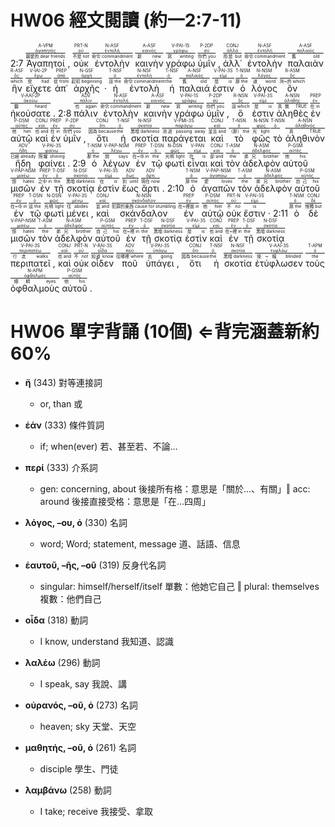 # HW06 經文閱讀 (約一2:7-11)

2:7 <RUBY><ruby><ruby>Ἀγαπητοί<rt>親愛的 dear friends</rt></ruby><rt><a href='https://bible.fhl.net/new/s.php?N=0&k=00027&m='>ἀγαπητός</a></rt></ruby><rt>A-VPM</rt></RUBY> , <RUBY><ruby><ruby>οὐκ<rt>不是 not</rt></ruby><rt><a href='https://bible.fhl.net/new/s.php?N=0&k=03756&m='>οὐ</a></rt></ruby><rt>PRT-N</rt></RUBY> <RUBY><ruby><ruby>ἐντολὴν<rt>命令 commandment</rt></ruby><rt><a href='https://bible.fhl.net/new/s.php?N=0&k=01785&m='>ἐντολή</a></rt></ruby><rt>N-ASF</rt></RUBY> <RUBY><ruby><ruby>καινὴν<rt>新 new</rt></ruby><rt><a href='https://bible.fhl.net/new/s.php?N=0&k=02537&m='>καινός</a></rt></ruby><rt>A-ASF</rt></RUBY> <RUBY><ruby><ruby>γράφω<rt>寫 writing</rt></ruby><rt><a href='https://bible.fhl.net/new/s.php?N=0&k=01125&m='>γράφω</a></rt></ruby><rt>V-PAI-1S</rt></RUBY> <RUBY><ruby><ruby>ὑμῖν<rt>你們 you</rt></ruby><rt><a href='https://bible.fhl.net/new/s.php?N=0&k=05213&m='>σύ</a></rt></ruby><rt>P-2DP</rt></RUBY> , <RUBY><ruby><ruby>ἀλλ᾽<rt>而是 but</rt></ruby><rt><a href='https://bible.fhl.net/new/s.php?N=0&k=00235&m='>ἀλλά</a></rt></ruby><rt>CONJ</rt></RUBY> <RUBY><ruby><ruby>ἐντολὴν<rt>命令 commandment</rt></ruby><rt><a href='https://bible.fhl.net/new/s.php?N=0&k=01785&m='>ἐντολή</a></rt></ruby><rt>N-ASF</rt></RUBY> <RUBY><ruby><ruby>παλαιὰν<rt>舊 old</rt></ruby><rt><a href='https://bible.fhl.net/new/s.php?N=0&k=03820&m='>παλαιός</a></rt></ruby><rt>A-ASF</rt></RUBY> <RUBY><ruby><ruby>ἣν<rt>which</rt></ruby><rt><a href='https://bible.fhl.net/new/s.php?N=0&k=03739&m='>ὅς</a></rt></ruby><rt>R-ASF</rt></RUBY> <RUBY><ruby><ruby>εἴχετε<rt>受 had</rt></ruby><rt><a href='https://bible.fhl.net/new/s.php?N=0&k=02192&m='>ἔχω</a></rt></ruby><rt>V-IAI-2P</rt></RUBY> <RUBY><ruby><ruby>ἀπ᾽<rt>從 from</rt></ruby><rt><a href='https://bible.fhl.net/new/s.php?N=0&k=00575&m='>ἀπό</a></rt></ruby><rt>PREP</rt></RUBY> <RUBY><ruby><ruby>ἀρχῆς<rt>起初 beginning</rt></ruby><rt><a href='https://bible.fhl.net/new/s.php?N=0&k=00746&m='>ἀρχή</a></rt></ruby><rt>N-GSF</rt></RUBY> · <RUBY><ruby><ruby>ἡ<rt>這 the</rt></ruby><rt><a href='https://bible.fhl.net/new/s.php?N=0&k=03588&m='>ὁ</a></rt></ruby><rt>T-NSF</rt></RUBY> <RUBY><ruby><ruby>ἐντολὴ<rt>命令 commandment</rt></ruby><rt><a href='https://bible.fhl.net/new/s.php?N=0&k=01785&m='>ἐντολή</a></rt></ruby><rt>N-NSF</rt></RUBY> <RUBY><ruby><ruby>ἡ<rt>the</rt></ruby><rt><a href='https://bible.fhl.net/new/s.php?N=0&k=03588&m='>ὁ</a></rt></ruby><rt>T-NSF</rt></RUBY> <RUBY><ruby><ruby>παλαιά<rt>舊 old</rt></ruby><rt><a href='https://bible.fhl.net/new/s.php?N=0&k=03820&m='>παλαιός</a></rt></ruby><rt>A-NSF</rt></RUBY> <RUBY><ruby><ruby>ἐστιν<rt>是 is</rt></ruby><rt><a href='https://bible.fhl.net/new/s.php?N=0&k=02076&m='>εἰμί</a></rt></ruby><rt>V-PAI-3S</rt></RUBY> <RUBY><ruby><ruby>ὁ<rt>那 the</rt></ruby><rt><a href='https://bible.fhl.net/new/s.php?N=0&k=03588&m='>ὁ</a></rt></ruby><rt>T-NSM</rt></RUBY> <RUBY><ruby><ruby>λόγος<rt>道 word</rt></ruby><rt><a href='https://bible.fhl.net/new/s.php?N=0&k=03056&m='>λόγος</a></rt></ruby><rt>N-NSM</rt></RUBY> <RUBY><ruby><ruby>ὃν<rt>所~的 which</rt></ruby><rt><a href='https://bible.fhl.net/new/s.php?N=0&k=03739&m='>ὅς</a></rt></ruby><rt>R-ASM</rt></RUBY> <RUBY><ruby><ruby>ἠκούσατε<rt>聽 heard</rt></ruby><rt><a href='https://bible.fhl.net/new/s.php?N=0&k=00191&m='>ἀκούω</a></rt></ruby><rt>V-AAI-2P</rt></RUBY> . 2:8 <RUBY><ruby><ruby>πάλιν<rt>也 again</rt></ruby><rt><a href='https://bible.fhl.net/new/s.php?N=0&k=03825&m='>πάλιν</a></rt></ruby><rt>ADV</rt></RUBY> <RUBY><ruby><ruby>ἐντολὴν<rt>命令 commandment</rt></ruby><rt><a href='https://bible.fhl.net/new/s.php?N=0&k=01785&m='>ἐντολή</a></rt></ruby><rt>N-ASF</rt></RUBY> <RUBY><ruby><ruby>καινὴν<rt>新 new</rt></ruby><rt><a href='https://bible.fhl.net/new/s.php?N=0&k=02537&m='>καινός</a></rt></ruby><rt>A-ASF</rt></RUBY> <RUBY><ruby><ruby>γράφω<rt>寫 writing</rt></ruby><rt><a href='https://bible.fhl.net/new/s.php?N=0&k=01125&m='>γράφω</a></rt></ruby><rt>V-PAI-1S</rt></RUBY> <RUBY><ruby><ruby>ὑμῖν<rt>你們 you</rt></ruby><rt><a href='https://bible.fhl.net/new/s.php?N=0&k=05213&m='>σύ</a></rt></ruby><rt>P-2DP</rt></RUBY> , <RUBY><ruby><ruby>ὅ<rt>這 which</rt></ruby><rt><a href='https://bible.fhl.net/new/s.php?N=0&k=03739&m='>ὅς</a></rt></ruby><rt>R-NSN</rt></RUBY> <RUBY><ruby><ruby>ἐστιν<rt>是 is</rt></ruby><rt><a href='https://bible.fhl.net/new/s.php?N=0&k=02076&m='>εἰμί</a></rt></ruby><rt>V-PAI-3S</rt></RUBY> <RUBY><ruby><ruby>ἀληθὲς<rt>真實 TRUE</rt></ruby><rt><a href='https://bible.fhl.net/new/s.php?N=0&k=00227&m='>ἀληθής</a></rt></ruby><rt>A-NSN</rt></RUBY> <RUBY><ruby><ruby>ἐν<rt>在 in</rt></ruby><rt><a href='https://bible.fhl.net/new/s.php?N=0&k=01722&m='>ἐν</a></rt></ruby><rt>PREP</rt></RUBY> <RUBY><ruby><ruby>αὐτῷ<rt>他 him</rt></ruby><rt><a href='https://bible.fhl.net/new/s.php?N=0&k=00846&m='>αὐτός</a></rt></ruby><rt>P-DSM</rt></RUBY> <RUBY><ruby><ruby>καὶ<rt>也 and</rt></ruby><rt><a href='https://bible.fhl.net/new/s.php?N=0&k=02532&m='>καί</a></rt></ruby><rt>CONJ</rt></RUBY> <RUBY><ruby><ruby>ἐν<rt>在 in</rt></ruby><rt><a href='https://bible.fhl.net/new/s.php?N=0&k=01722&m='>ἐν</a></rt></ruby><rt>PREP</rt></RUBY> <RUBY><ruby><ruby>ὑμῖν<rt>你們 you</rt></ruby><rt><a href='https://bible.fhl.net/new/s.php?N=0&k=05213&m='>σύ</a></rt></ruby><rt>P-2DP</rt></RUBY> , <RUBY><ruby><ruby>ὅτι<rt>因為 because</rt></ruby><rt><a href='https://bible.fhl.net/new/s.php?N=0&k=03754&m='>ὅτι</a></rt></ruby><rt>CONJ</rt></RUBY> <RUBY><ruby><ruby>ἡ<rt>the</rt></ruby><rt><a href='https://bible.fhl.net/new/s.php?N=0&k=03588&m='>ὁ</a></rt></ruby><rt>T-NSF</rt></RUBY> <RUBY><ruby><ruby>σκοτία<rt>黑暗 darkness</rt></ruby><rt><a href='https://bible.fhl.net/new/s.php?N=0&k=04653&m='>σκοτία</a></rt></ruby><rt>N-NSF</rt></RUBY> <RUBY><ruby><ruby>παράγεται<rt>消逝 passing away</rt></ruby><rt><a href='https://bible.fhl.net/new/s.php?N=0&k=03855&m='>παράγω</a></rt></ruby><rt>V-PMI-3S</rt></RUBY> <RUBY><ruby><ruby>καὶ<rt>並且 and</rt></ruby><rt><a href='https://bible.fhl.net/new/s.php?N=0&k=02532&m='>καί</a></rt></ruby><rt>CONJ</rt></RUBY> <RUBY><ruby><ruby>τὸ<rt>（那） the</rt></ruby><rt><a href='https://bible.fhl.net/new/s.php?N=0&k=03588&m='>ὁ</a></rt></ruby><rt>T-NSN</rt></RUBY> <RUBY><ruby><ruby>φῶς<rt>光 light</rt></ruby><rt><a href='https://bible.fhl.net/new/s.php?N=0&k=05457&m='>φῶς</a></rt></ruby><rt>N-NSN</rt></RUBY> <RUBY><ruby><ruby>τὸ<rt></rt></ruby><rt><a href='https://bible.fhl.net/new/s.php?N=0&k=03588&m='>ὁ</a></rt></ruby><rt>T-NSN</rt></RUBY> <RUBY><ruby><ruby>ἀληθινὸν<rt>真 TRUE</rt></ruby><rt><a href='https://bible.fhl.net/new/s.php?N=0&k=00228&m='>ἀληθινός</a></rt></ruby><rt>A-NSN</rt></RUBY> <RUBY><ruby><ruby>ἤδη<rt>已經 already</rt></ruby><rt><a href='https://bible.fhl.net/new/s.php?N=0&k=02235&m='>ἤδη</a></rt></ruby><rt>ADV</rt></RUBY> <RUBY><ruby><ruby>φαίνει<rt>照耀 shining</rt></ruby><rt><a href='https://bible.fhl.net/new/s.php?N=0&k=05316&m='>φαίνω</a></rt></ruby><rt>V-PAI-3S</rt></RUBY> . 2:9 <RUBY><ruby><ruby>ὁ<rt>那 the</rt></ruby><rt><a href='https://bible.fhl.net/new/s.php?N=0&k=03588&m='>ὁ</a></rt></ruby><rt>T-NSM</rt></RUBY> <RUBY><ruby><ruby>λέγων<rt>說 says</rt></ruby><rt><a href='https://bible.fhl.net/new/s.php?N=0&k=03004&m='>λέγω</a></rt></ruby><rt>V-PAP-NSM</rt></RUBY> <RUBY><ruby><ruby>ἐν<rt>在~中 in</rt></ruby><rt><a href='https://bible.fhl.net/new/s.php?N=0&k=01722&m='>ἐν</a></rt></ruby><rt>PREP</rt></RUBY> <RUBY><ruby><ruby>τῷ<rt>the</rt></ruby><rt><a href='https://bible.fhl.net/new/s.php?N=0&k=03588&m='>ὁ</a></rt></ruby><rt>T-DSN</rt></RUBY> <RUBY><ruby><ruby>φωτὶ<rt>光明 light</rt></ruby><rt><a href='https://bible.fhl.net/new/s.php?N=0&k=05457&m='>φῶς</a></rt></ruby><rt>N-DSN</rt></RUBY> <RUBY><ruby><ruby>εἶναι<rt>在 is</rt></ruby><rt><a href='https://bible.fhl.net/new/s.php?N=0&k=01511&m='>εἰμί</a></rt></ruby><rt>V-PAN</rt></RUBY> <RUBY><ruby><ruby>καὶ<rt>卻 and</rt></ruby><rt><a href='https://bible.fhl.net/new/s.php?N=0&k=02532&m='>καί</a></rt></ruby><rt>CONJ</rt></RUBY> <RUBY><ruby><ruby>τὸν<rt>the</rt></ruby><rt><a href='https://bible.fhl.net/new/s.php?N=0&k=03588&m='>ὁ</a></rt></ruby><rt>T-ASM</rt></RUBY> <RUBY><ruby><ruby>ἀδελφὸν<rt>弟兄 brother</rt></ruby><rt><a href='https://bible.fhl.net/new/s.php?N=0&k=00080&m='>ἀδελφός</a></rt></ruby><rt>N-ASM</rt></RUBY> <RUBY><ruby><ruby>αὐτοῦ<rt>他 his</rt></ruby><rt><a href='https://bible.fhl.net/new/s.php?N=0&k=00846&m='>αὐτός</a></rt></ruby><rt>P-GSM</rt></RUBY> <RUBY><ruby><ruby>μισῶν<rt>恨 hates</rt></ruby><rt><a href='https://bible.fhl.net/new/s.php?N=0&k=03404&m='>μισέω</a></rt></ruby><rt>V-PAP-NSM</rt></RUBY> <RUBY><ruby><ruby>ἐν<rt>之中 in</rt></ruby><rt><a href='https://bible.fhl.net/new/s.php?N=0&k=01722&m='>ἐν</a></rt></ruby><rt>PREP</rt></RUBY> <RUBY><ruby><ruby>τῇ<rt>the</rt></ruby><rt><a href='https://bible.fhl.net/new/s.php?N=0&k=03588&m='>ὁ</a></rt></ruby><rt>T-DSF</rt></RUBY> <RUBY><ruby><ruby>σκοτίᾳ<rt>黑暗 darkness</rt></ruby><rt><a href='https://bible.fhl.net/new/s.php?N=0&k=04653&m='>σκοτία</a></rt></ruby><rt>N-DSF</rt></RUBY> <RUBY><ruby><ruby>ἐστὶν<rt>在 is</rt></ruby><rt><a href='https://bible.fhl.net/new/s.php?N=0&k=02076&m='>εἰμί</a></rt></ruby><rt>V-PAI-3S</rt></RUBY> <RUBY><ruby><ruby>ἕως<rt>到 until</rt></ruby><rt><a href='https://bible.fhl.net/new/s.php?N=0&k=02193&m='>ἕως</a></rt></ruby><rt>ADV</rt></RUBY> <RUBY><ruby><ruby>ἄρτι<rt>現在 now</rt></ruby><rt><a href='https://bible.fhl.net/new/s.php?N=0&k=00737&m='>ἄρτι</a></rt></ruby><rt>ADV</rt></RUBY> . 2:10 <RUBY><ruby><ruby>ὁ<rt>那 the</rt></ruby><rt><a href='https://bible.fhl.net/new/s.php?N=0&k=03588&m='>ὁ</a></rt></ruby><rt>T-NSM</rt></RUBY> <RUBY><ruby><ruby>ἀγαπῶν<rt>愛 loves</rt></ruby><rt><a href='https://bible.fhl.net/new/s.php?N=0&k=00025&m='>ἀγαπάω</a></rt></ruby><rt>V-PAP-NSM</rt></RUBY> <RUBY><ruby><ruby>τὸν<rt>the</rt></ruby><rt><a href='https://bible.fhl.net/new/s.php?N=0&k=03588&m='>ὁ</a></rt></ruby><rt>T-ASM</rt></RUBY> <RUBY><ruby><ruby>ἀδελφὸν<rt>弟兄 brother</rt></ruby><rt><a href='https://bible.fhl.net/new/s.php?N=0&k=00080&m='>ἀδελφός</a></rt></ruby><rt>N-ASM</rt></RUBY> <RUBY><ruby><ruby>αὐτοῦ<rt>自己 his</rt></ruby><rt><a href='https://bible.fhl.net/new/s.php?N=0&k=00846&m='>αὐτός</a></rt></ruby><rt>P-GSM</rt></RUBY> <RUBY><ruby><ruby>ἐν<rt>在~中 in</rt></ruby><rt><a href='https://bible.fhl.net/new/s.php?N=0&k=01722&m='>ἐν</a></rt></ruby><rt>PREP</rt></RUBY> <RUBY><ruby><ruby>τῷ<rt>這 the</rt></ruby><rt><a href='https://bible.fhl.net/new/s.php?N=0&k=03588&m='>ὁ</a></rt></ruby><rt>T-DSN</rt></RUBY> <RUBY><ruby><ruby>φωτὶ<rt>光明 light</rt></ruby><rt><a href='https://bible.fhl.net/new/s.php?N=0&k=05457&m='>φῶς</a></rt></ruby><rt>N-DSN</rt></RUBY> <RUBY><ruby><ruby>μένει<rt>住 abides</rt></ruby><rt><a href='https://bible.fhl.net/new/s.php?N=0&k=03306&m='>μένω</a></rt></ruby><rt>V-PAI-3S</rt></RUBY> , <RUBY><ruby><ruby>καὶ<rt>並 and</rt></ruby><rt><a href='https://bible.fhl.net/new/s.php?N=0&k=02532&m='>καί</a></rt></ruby><rt>CONJ</rt></RUBY> <RUBY><ruby><ruby>σκάνδαλον<rt>犯罪的東西 cause for stumbling</rt></ruby><rt><a href='https://bible.fhl.net/new/s.php?N=0&k=04625&m='>σκάνδαλον</a></rt></ruby><rt>N-NSN</rt></RUBY> <RUBY><ruby><ruby>ἐν<rt>在~裡面 in</rt></ruby><rt><a href='https://bible.fhl.net/new/s.php?N=0&k=01722&m='>ἐν</a></rt></ruby><rt>PREP</rt></RUBY> <RUBY><ruby><ruby>αὐτῷ<rt>他 him</rt></ruby><rt><a href='https://bible.fhl.net/new/s.php?N=0&k=00846&m='>αὐτός</a></rt></ruby><rt>P-DSM</rt></RUBY> <RUBY><ruby><ruby>οὐκ<rt>不 no</rt></ruby><rt><a href='https://bible.fhl.net/new/s.php?N=0&k=03756&m='>οὐ</a></rt></ruby><rt>PRT-N</rt></RUBY> <RUBY><ruby><ruby>ἔστιν<rt>is</rt></ruby><rt><a href='https://bible.fhl.net/new/s.php?N=0&k=02076&m='>εἰμί</a></rt></ruby><rt>V-PAI-3S</rt></RUBY> · 2:11 <RUBY><ruby><ruby>ὁ<rt>那 the</rt></ruby><rt><a href='https://bible.fhl.net/new/s.php?N=0&k=03588&m='>ὁ</a></rt></ruby><rt>T-NSM</rt></RUBY> <RUBY><ruby><ruby>δὲ<rt>惟獨 but</rt></ruby><rt><a href='https://bible.fhl.net/new/s.php?N=0&k=01161&m='>δέ</a></rt></ruby><rt>CONJ</rt></RUBY> <RUBY><ruby><ruby>μισῶν<rt>恨 hates</rt></ruby><rt><a href='https://bible.fhl.net/new/s.php?N=0&k=03404&m='>μισέω</a></rt></ruby><rt>V-PAP-NSM</rt></RUBY> <RUBY><ruby><ruby>τὸν<rt>the</rt></ruby><rt><a href='https://bible.fhl.net/new/s.php?N=0&k=03588&m='>ὁ</a></rt></ruby><rt>T-ASM</rt></RUBY> <RUBY><ruby><ruby>ἀδελφὸν<rt>弟兄 brother</rt></ruby><rt><a href='https://bible.fhl.net/new/s.php?N=0&k=00080&m='>ἀδελφός</a></rt></ruby><rt>N-ASM</rt></RUBY> <RUBY><ruby><ruby>αὐτοῦ<rt>自己 his</rt></ruby><rt><a href='https://bible.fhl.net/new/s.php?N=0&k=00846&m='>αὐτός</a></rt></ruby><rt>P-GSM</rt></RUBY> <RUBY><ruby><ruby>ἐν<rt>在~裡 in</rt></ruby><rt><a href='https://bible.fhl.net/new/s.php?N=0&k=01722&m='>ἐν</a></rt></ruby><rt>PREP</rt></RUBY> <RUBY><ruby><ruby>τῇ<rt>the</rt></ruby><rt><a href='https://bible.fhl.net/new/s.php?N=0&k=03588&m='>ὁ</a></rt></ruby><rt>T-DSF</rt></RUBY> <RUBY><ruby><ruby>σκοτίᾳ<rt>黑暗 darkness</rt></ruby><rt><a href='https://bible.fhl.net/new/s.php?N=0&k=04653&m='>σκοτία</a></rt></ruby><rt>N-DSF</rt></RUBY> <RUBY><ruby><ruby>ἐστὶν<rt>是 is</rt></ruby><rt><a href='https://bible.fhl.net/new/s.php?N=0&k=02076&m='>εἰμί</a></rt></ruby><rt>V-PAI-3S</rt></RUBY> <RUBY><ruby><ruby>καὶ<rt>也 and</rt></ruby><rt><a href='https://bible.fhl.net/new/s.php?N=0&k=02532&m='>καί</a></rt></ruby><rt>CONJ</rt></RUBY> <RUBY><ruby><ruby>ἐν<rt>在~裡 in</rt></ruby><rt><a href='https://bible.fhl.net/new/s.php?N=0&k=01722&m='>ἐν</a></rt></ruby><rt>PREP</rt></RUBY> <RUBY><ruby><ruby>τῇ<rt>the</rt></ruby><rt><a href='https://bible.fhl.net/new/s.php?N=0&k=03588&m='>ὁ</a></rt></ruby><rt>T-DSF</rt></RUBY> <RUBY><ruby><ruby>σκοτίᾳ<rt>黑暗 darkness</rt></ruby><rt><a href='https://bible.fhl.net/new/s.php?N=0&k=04653&m='>σκοτία</a></rt></ruby><rt>N-DSF</rt></RUBY> <RUBY><ruby><ruby>περιπατεῖ<rt>行走 walks</rt></ruby><rt><a href='https://bible.fhl.net/new/s.php?N=0&k=04043&m='>περιπατέω</a></rt></ruby><rt>V-PAI-3S</rt></RUBY> , <RUBY><ruby><ruby>καὶ<rt>也 and</rt></ruby><rt><a href='https://bible.fhl.net/new/s.php?N=0&k=02532&m='>καί</a></rt></ruby><rt>CONJ</rt></RUBY> <RUBY><ruby><ruby>οὐκ<rt>不 not</rt></ruby><rt><a href='https://bible.fhl.net/new/s.php?N=0&k=03756&m='>οὐ</a></rt></ruby><rt>PRT-N</rt></RUBY> <RUBY><ruby><ruby>οἶδεν<rt>知道 know</rt></ruby><rt><a href='https://bible.fhl.net/new/s.php?N=0&k=01492&m='>οἶδα</a></rt></ruby><rt>V-RAI-3S</rt></RUBY> <RUBY><ruby><ruby>ποῦ<rt>往哪裡 where</rt></ruby><rt><a href='https://bible.fhl.net/new/s.php?N=0&k=04226&m='>ποῦ</a></rt></ruby><rt>ADV</rt></RUBY> <RUBY><ruby><ruby>ὑπάγει<rt>去 going</rt></ruby><rt><a href='https://bible.fhl.net/new/s.php?N=0&k=05217&m='>ὑπάγω</a></rt></ruby><rt>V-PAI-3S</rt></RUBY> , <RUBY><ruby><ruby>ὅτι<rt>因為 because</rt></ruby><rt><a href='https://bible.fhl.net/new/s.php?N=0&k=03754&m='>ὅτι</a></rt></ruby><rt>CONJ</rt></RUBY> <RUBY><ruby><ruby>ἡ<rt>the</rt></ruby><rt><a href='https://bible.fhl.net/new/s.php?N=0&k=03588&m='>ὁ</a></rt></ruby><rt>T-NSF</rt></RUBY> <RUBY><ruby><ruby>σκοτία<rt>黑暗 darkness</rt></ruby><rt><a href='https://bible.fhl.net/new/s.php?N=0&k=04653&m='>σκοτία</a></rt></ruby><rt>N-NSF</rt></RUBY> <RUBY><ruby><ruby>ἐτύφλωσεν<rt>使~瞎 blinded</rt></ruby><rt><a href='https://bible.fhl.net/new/s.php?N=0&k=05186&m='>τυφλόω</a></rt></ruby><rt>V-AAI-3S</rt></RUBY> <RUBY><ruby><ruby>τοὺς<rt>the</rt></ruby><rt><a href='https://bible.fhl.net/new/s.php?N=0&k=03588&m='>ὁ</a></rt></ruby><rt>T-APM</rt></RUBY> <RUBY><ruby><ruby>ὀφθαλμοὺς<rt>眼睛 eyes</rt></ruby><rt><a href='https://bible.fhl.net/new/s.php?N=0&k=03788&m='>ὀφθαλμός</a></rt></ruby><rt>N-APM</rt></RUBY> <RUBY><ruby><ruby>αὐτοῦ<rt>他 his</rt></ruby><rt><a href='https://bible.fhl.net/new/s.php?N=0&k=00846&m='>αὐτός</a></rt></ruby><rt>P-GSM</rt></RUBY> .



<div style="page-break-before:always"></div>



# HW06 單字背誦 (10個) ⇐背完涵蓋新約 60%

- **ἤ** (343) 對等連接詞
	- or, than 或

- **ἐάν** (333) 條件質詞
	- if; when(ever) 若、甚至若、不論...

- **περί** (333) 介系詞
	- gen: concerning, about 後接所有格：意思是「關於...、有關」‖ acc: around 後接直接受格：意思是「在...四周」

- **λόγος, –ου, ὁ** (330) 名詞
	- word; Word; statement, message 道、話語、信息

- **ἑαυτοῦ, –ῆς, –οῦ** (319) 反身代名詞
	- singular: himself/herself/itself 單數：他她它自己 ‖ plural: themselves 複數：他們自己

- **οἶδα** (318) 動詞
	- I know, understand 我知道、認識

- **λαλέω** (296) 動詞 
	- I speak, say 我說、講

- **οὐρανός, –οῦ, ὁ** (273) 名詞
	- heaven; sky 天堂、天空

- **μαθητής, –οῦ, ὁ** (261) 名詞
	- disciple 學生、門徒

- **λαμβάνω** (258) 動詞
	- I take; receive 我接受、拿取